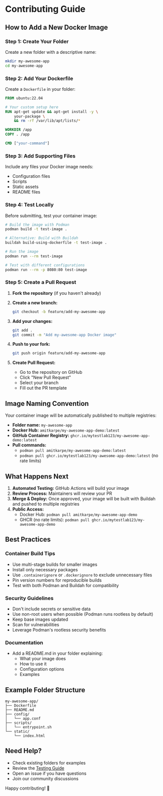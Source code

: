 # Contributing Guide

## How to Add a New Docker Image

### Step 1: Create Your Folder
Create a new folder with a descriptive name:
```bash
mkdir my-awesome-app
cd my-awesome-app
```

### Step 2: Add Your Dockerfile
Create a `Dockerfile` in your folder:
```dockerfile
FROM ubuntu:22.04

# Your custom setup here
RUN apt-get update && apt-get install -y \
    your-package \
    && rm -rf /var/lib/apt/lists/*

WORKDIR /app
COPY . /app

CMD ["your-command"]
```

### Step 3: Add Supporting Files
Include any files your Docker image needs:
- Configuration files
- Scripts
- Static assets
- README files

### Step 4: Test Locally
Before submitting, test your container image:
```bash
# Build the image with Podman
podman build -t test-image .

# Alternative: Build with Buildah
buildah build-using-dockerfile -t test-image .

# Run the image
podman run --rm test-image

# Test with different configurations
podman run --rm -p 8080:80 test-image
```

### Step 5: Create a Pull Request

1. **Fork the repository** (if you haven't already)

2. **Create a new branch:**
   ```bash
   git checkout -b feature/add-my-awesome-app
   ```

3. **Add your changes:**
   ```bash
   git add .
   git commit -m "Add my-awesome-app Docker image"
   ```

4. **Push to your fork:**
   ```bash
   git push origin feature/add-my-awesome-app
   ```

5. **Create Pull Request:**
   - Go to the repository on GitHub
   - Click "New Pull Request"
   - Select your branch
   - Fill out the PR template

## Image Naming Convention

Your container image will be automatically published to multiple registries:
- **Folder name:** `my-awesome-app`
- **Docker Hub:** `amitkarpe/my-awesome-app-demo:latest`
- **GitHub Container Registry:** `ghcr.io/mytestlab123/my-awesome-app-demo:latest`
- **Pull commands:**
  - `podman pull amitkarpe/my-awesome-app-demo:latest`
  - `podman pull ghcr.io/mytestlab123/my-awesome-app-demo:latest` (no rate limits)

## What Happens Next

1. **Automated Testing:** GitHub Actions will build your image
2. **Review Process:** Maintainers will review your PR
3. **Merge & Deploy:** Once approved, your image will be built with Buildah and pushed to multiple registries
4. **Public Access:** 
   - Docker Hub: `podman pull amitkarpe/my-awesome-app-demo`
   - GHCR (no rate limits): `podman pull ghcr.io/mytestlab123/my-awesome-app-demo`

## Best Practices

### Container Build Tips
- Use multi-stage builds for smaller images
- Install only necessary packages  
- Use `.containerignore` or `.dockerignore` to exclude unnecessary files
- Pin version numbers for reproducible builds
- Test with both Podman and Buildah for compatibility

### Security Guidelines
- Don't include secrets or sensitive data
- Use non-root users when possible (Podman runs rootless by default)
- Keep base images updated
- Scan for vulnerabilities
- Leverage Podman's rootless security benefits

### Documentation
- Add a README.md in your folder explaining:
  - What your image does
  - How to use it
  - Configuration options
  - Examples

## Example Folder Structure
```
my-awesome-app/
├── Dockerfile
├── README.md
├── config/
│   └── app.conf
├── scripts/
│   └── entrypoint.sh
└── static/
    └── index.html
```

## Need Help?

- Check existing folders for examples
- Review the [Testing Guide](testing.md)
- Open an issue if you have questions
- Join our community discussions

Happy contributing! 🚀